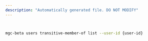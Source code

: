 ```yaml
---
description: "Automatically generated file. DO NOT MODIFY"
---
```


```bash


mgc-beta users transitive-member-of list --user-id {user-id}

```